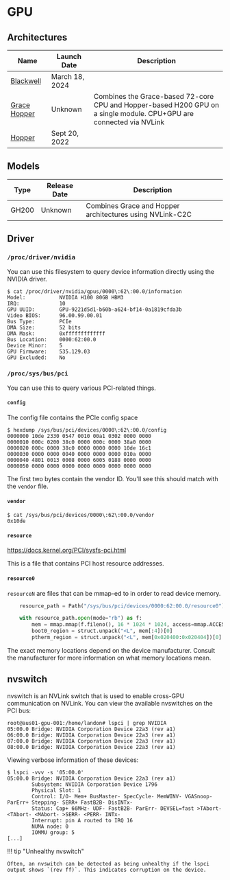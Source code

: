 
# GPU


## Architectures

| Name | Launch Date | Description |
|------|-------------|-------------|
| [Blackwell](https://en.wikipedia.org/wiki/Blackwell_(microarchitecture)) | March 18, 2024 | |
| [Grace Hopper](https://en.wikipedia.org/wiki/Hopper_(microarchitecture)#Grace_Hopper) | Unknown | Combines the Grace-based 72-core CPU and Hopper-based H200 GPU on a single module. CPU+GPU are connected via NVLink |
| [Hopper](https://en.wikipedia.org/wiki/Hopper_(microarchitecture)) | Sept 20, 2022 | |



## Models

| Type | Release Date | Description |
|------|--------------|-------------|
| GH200 | Unknown | Combines Grace and Hopper architectures using NVLink-C2C |

## Driver

### `/proc/driver/nvidia`

You can use this filesystem to query device information directly using the NVIDIA driver.

```
$ cat /proc/driver/nvidia/gpus/0000\:62\:00.0/information                                                                                                                             
Model:           NVIDIA H100 80GB HBM3                                                                
IRQ:             10                                                                                                                                                                                          
GPU UUID:        GPU-9221d5d1-b60b-a624-bf14-0a1819cfda3b                                
Video BIOS:      96.00.99.00.01                                                                                                                                                                              
Bus Type:        PCIe                                                                                                                                                                                        
DMA Size:        52 bits
DMA Mask:        0xfffffffffffff
Bus Location:    0000:62:00.0
Device Minor:    5
GPU Firmware:    535.129.03
GPU Excluded:    No
```

### `/proc/sys/bus/pci`

You can use this to query various PCI-related things.

#### `config`

The config file contains the PCIe config space

```
$ hexdump /sys/bus/pci/devices/0000\:62\:00.0/config
0000000 10de 2330 0547 0010 00a1 0302 0000 0000
0000010 000c 0200 38c0 0000 000c 0000 38a0 0000
0000020 000c 0000 38c0 0000 0000 0000 10de 16c1
0000030 0000 0000 0040 0000 0000 0000 010a 0000
0000040 4801 0013 0008 0000 6005 0188 0000 0000
0000050 0000 0000 0000 0000 0000 0000 0000 0000
```

The first two bytes contain the vendor ID. You'll see this should match with the `vendor` file.

#### `vendor`

```
$ cat /sys/bus/pci/devices/0000\:62\:00.0/vendor
0x10de
```

#### `resource`

https://docs.kernel.org/PCI/sysfs-pci.html

This is a file that contains PCI host resource addresses.

#### `resource0`

`resourceN` are files that can be mmap-ed to in order to read device memory.

```python
    resource_path = Path("/sys/bus/pci/devices/0000:62:00.0/resource0")

    with resource_path.open(mode="rb") as f:
        mem = mmap.mmap(f.fileno(), 16 * 1024 * 1024, access=mmap.ACCESS_READ)
        boot0_region = struct.unpack("<L", mem[:4])[0]
        ptherm_region = struct.unpack("<L", mem[0x020400:0x020404])[0]
```

The exact memory locations depend on the device manufacturer. Consult the manufacturer for more information on what memory locations mean.

## nvswitch

nvswitch is an NVLink switch that is used to enable cross-GPU communication on NVLink. You can view the available nvswitches on the PCI bus:

```
root@aus01-gpu-001:/home/landon# lspci | grep NVIDIA
05:00.0 Bridge: NVIDIA Corporation Device 22a3 (rev a1)
06:00.0 Bridge: NVIDIA Corporation Device 22a3 (rev a1)
07:00.0 Bridge: NVIDIA Corporation Device 22a3 (rev a1)
08:00.0 Bridge: NVIDIA Corporation Device 22a3 (rev a1)
```

Viewing verbose information of these devices:

```
$ lspci -vvv -s '05:00.0'
05:00.0 Bridge: NVIDIA Corporation Device 22a3 (rev a1)
        Subsystem: NVIDIA Corporation Device 1796
        Physical Slot: 1
        Control: I/O- Mem+ BusMaster- SpecCycle- MemWINV- VGASnoop- ParErr+ Stepping- SERR+ FastB2B- DisINTx-
        Status: Cap+ 66MHz- UDF- FastB2B- ParErr- DEVSEL=fast >TAbort- <TAbort- <MAbort- >SERR- <PERR- INTx-
        Interrupt: pin A routed to IRQ 16
        NUMA node: 0
        IOMMU group: 5
[...]
```

!!! tip "Unhealthy nvswitch"

    Often, an nvswitch can be detected as being unhealthy if the lspci output shows `(rev ff)`. This indicates corruption on the device.
